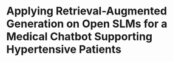 # Applying Retrieval-Augmented Generation on Open SLMs for a Medical Chatbot Supporting Hypertensive Patients
